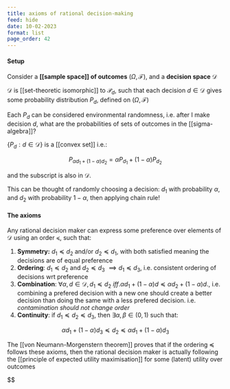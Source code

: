 ```yaml
---
title: axioms of rational decision-making
feed: hide
date: 10-02-2023
format: list
page_order: 42
---
```




#### Setup

Consider a **[[sample space]] of outcomes** $(\Omega, \mathcal F)$, and a **decision space** $\mathcal D$

$\mathcal D$ is [[set-theoretic isomorphic]] to $\mathcal P_d$, such that each decision $d\in\mathcal D$ gives some probability distribution $P_d$, defined on $(\Omega, \mathcal F)$

Each $P_d$ can be considered environmental randomness, i.e. after I make decision $d$, what are the probabilities of sets of outcomes in the [[sigma-algebra]]?

$\{P_d: d\in\mathcal D\}$ is a [[convex set]] i.e.: 

$$P_{\alpha d_1 + (1-\alpha)d_2} = \alpha P_{d_1} + (1-\alpha) P_{d_2}$$

and the subscript is also in $\mathcal D$.

This can be thought of randomly choosing a decision: $d_1$ with probability $\alpha$, and $d_2$ with probability $1-\alpha$, then applying chain rule!



#### The axioms

Any rational decision maker can express some preference over elements of $\mathcal D$ using an order $\preceq$, such that:

1. **Symmetry:** $d_1\preceq d_2$ and/or $d_2\preceq d_1$, with both satisfied meaning the decisions are of equal preference
2. **Ordering**: $d_1\preceq d_2$ and $d_2\preceq d_3$ $\implies d_1\preceq d_3$, i.e. consistent ordering of decisions wrt preference
3. **Combination**: $\forall\alpha, d \in\mathcal D, d_1\preceq d_2\ iff. \alpha d_1 + (1-\alpha)d \preceq \alpha d_2 + (1-\alpha)d$., i.e. combining a prefered decision with a new one should create a better decision than doing the same with a less prefered decision. i.e. *contamination should not change order*
4. **Continuity**: if $d_1\preceq d_2 \preceq d_3$, then $\exists\alpha, \beta \in (0, 1)$ such that:

$$\alpha d_1 + (1-\alpha)d_3 \preceq d_2 \preceq  \alpha d_1 + (1-\alpha)d_3$$


The [[von Neumann-Morgenstern theorem]] proves that if the ordering $\preceq$ follows these axioms, then the rational decision maker is actually following the [[principle of expected utility maximisation]] for some (latent) utility over outcomes

$$